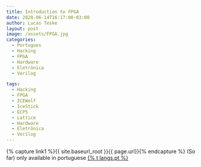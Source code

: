 ```yaml
---
title: Introduction to FPGA
date: 2020-06-14T16:17:00-03:00
author: Lucas Teske
layout: post
image: /assets/FPGA.jpg
categories:
  - Portugues
  - Hacking
  - FPGA
  - Hardware
  - Eletrônica
  - Verilog

tags:
  - Hacking
  - FPGA
  - ICEWolf
  - IceStick
  - ECP5
  - Lattice
  - Hardware
  - Eletrônica
  - Verilog
---
```


{% capture link1 %}{{ site.baseurl_root }}{{ page.url}}{% endcapture %}
(So far) only available in portuguese <a href="{{ link1 }}" >{% t langs.pt %}</a>
